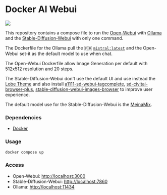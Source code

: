 # Docker AI Webui

<img src="https://img.shields.io/badge/Docker-2CA5E0?style=for-the-badge&logo=docker&logoColor=white" />

This repository contains a compose file to run the [Open-Webui](https://github.com/open-webui/open-webui) with [Ollama](https://github.com/ollama/ollama) and the [Stable-Diffusion-Webui](https://github.com/AUTOMATIC1111/stable-diffusion-webui) with only one command.

The Dockerfile for the Ollama pull the 🇫🇷 [`mistral:latest`](https://mistral.ai/) and the Open-Webui set-it as the default model to use when chat.

The Open-Webui Dockerfile allow Image Generation per default with 512x512 resolution and 20 steps.

The Stable-Diffusion-Webui don't use the default UI and use instead the [Lobe Theme](https://github.com/lobehub/sd-webui-lobe-theme) and also install [a1111-sd-webui-tagcomplete](https://github.com/DominikDoom/a1111-sd-webui-tagcomplete), [sd-civitai-browser-plus](https://github.com/BlafKing/sd-civitai-browser-plus), [stable-diffusion-webui-images-browser](https://github.com/AlUlkesh/stable-diffusion-webui-images-browser) to improve user experience.

The default model use for the Stable-Diffusion-Webui is the [MeinaMix](https://civitai.com/models/7240/meinamix).

### Dependencies

- [Docker](https://docs.docker.com/get-docker/)

### Usage

```bash
docker compose up
```

### Access

- Open-Webui: [http://localhost:3000](http://localhost:3000)
- Stable-Diffusion-Webui: [http://localhost:7860](http://localhost:7860)
- Ollama: [http://localhost:11434](http://localhost:11434)
